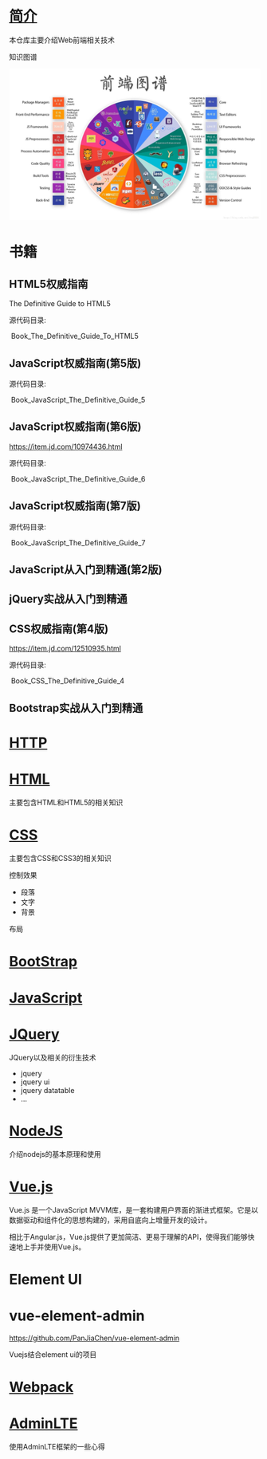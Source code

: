 # [简介](README.md) 

本仓库主要介绍Web前端相关技术

知识图谱

![前端知识图谱](images/web_knowledge_graph.jpeg)

# 书籍

## HTML5权威指南

The Definitive Guide to HTML5

源代码目录:

​	Book_The_Definitive_Guide_To_HTML5

## JavaScript权威指南(第5版)

源代码目录:

​	Book_JavaScript_The_Definitive_Guide_5

## JavaScript权威指南(第6版)

https://item.jd.com/10974436.html

源代码目录:

​	Book_JavaScript_The_Definitive_Guide_6

## JavaScript权威指南(第7版)

源代码目录:

​	Book_JavaScript_The_Definitive_Guide_7

## JavaScript从入门到精通(第2版)

## jQuery实战从入门到精通

## CSS权威指南(第4版)

https://item.jd.com/12510935.html

源代码目录:

​	Book_CSS_The_Definitive_Guide_4

## Bootstrap实战从入门到精通



# [HTTP](HTTP/index.md)

# [HTML](HTML/index.md)

主要包含HTML和HTML5的相关知识

# [CSS](CSS/index.md)

主要包含CSS和CSS3的相关知识

控制效果

- 段落
- 文字
- 背景

布局



# [BootStrap](BootStrap/index.md)

# [JavaScript](JavaScript/index.md)

# [JQuery](JQuery/index.md)

JQuery以及相关的衍生技术

- jquery
- jquery ui
- jquery datatable
- ...

# [NodeJS](NodeJS/index.md)

介绍nodejs的基本原理和使用

# [Vue.js](VueJS/index.md)

Vue.js 是一个JavaScript MVVM库，是一套构建用户界面的渐进式框架。它是以数据驱动和组件化的思想构建的，采用自底向上增量开发的设计。

相比于Angular.js，Vue.js提供了更加简洁、更易于理解的API，使得我们能够快速地上手并使用Vue.js。

# Element UI

# vue-element-admin

https://github.com/PanJiaChen/vue-element-admin

Vuejs结合element ui的项目

# [Webpack](Webpack/webpack.md)

# [AdminLTE](AdminLTE/adminlte.md)

使用AdminLTE框架的一些心得




